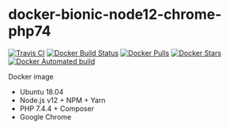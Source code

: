 # docker-bionic-node12-chrome-php74

[![Travis CI](https://api.travis-ci.com/vintagesucks/docker-bionic-node12-chrome-php74.svg?branch=master)](https://travis-ci.com/vintagesucks/docker-bionic-node12-chrome-php74) [![Docker Build Status](https://img.shields.io/docker/cloud/build/vintagesucks/docker-bionic-node12-chrome-php74)](https://hub.docker.com/r/vintagesucks/docker-bionic-node12-chrome-php74/) [![Docker Pulls](https://img.shields.io/docker/pulls/vintagesucks/docker-bionic-node12-chrome-php74.svg)](https://hub.docker.com/r/vintagesucks/docker-bionic-node12-chrome-php74/) [![Docker Stars](https://img.shields.io/docker/stars/vintagesucks/docker-bionic-node12-chrome-php74.svg)](https://hub.docker.com/r/vintagesucks/docker-bionic-node12-chrome-php74/) [![Docker Automated build](https://img.shields.io/docker/cloud/automated/vintagesucks/docker-bionic-node12-chrome-php74)](https://hub.docker.com/r/vintagesucks/docker-bionic-node12-chrome-php74/)

Docker image
* Ubuntu 18.04
* Node.js v12 + NPM + Yarn
* PHP 7.4.4 + Composer
* Google Chrome
